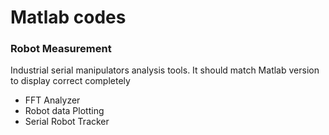 <h1>Matlab codes</h1>

<h3>Robot Measurement</h3>
<p>Industrial serial manipulators analysis tools. It should match Matlab version to display correct completely</p>
<ul>
<li>FFT Analyzer</li>
<li>Robot data Plotting</li>
<li>Serial Robot Tracker</li>
</ul>


